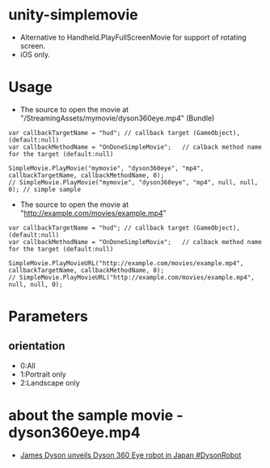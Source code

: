 unity-simplemovie
=================

* Alternative to Handheld.PlayFullScreenMovie for support of rotating screen.
* iOS only.

Usage
=================

* The source to open the movie at "/StreamingAssets/mymovie/dyson360eye.mp4" (Bundle)

```
var callbackTargetName = "hud";	// callback target (GameObject), (default:null)
var callbackMethodName = "OnDoneSimpleMovie";	// calback method name for the target (default:null)

SimpleMovie.PlayMovie("mymovie", "dyson360eye", "mp4", callbackTargetName, callbackMethodName, 0);
// SimpleMovie.PlayMovie("mymovie", "dyson360eye", "mp4", null, null, 0); // simple sample
```

* The source to open the movie at "http://example.com/movies/example.mp4"

```
var callbackTargetName = "hud";	// callback target (GameObject), (default:null)
var callbackMethodName = "OnDoneSimpleMovie";	// calback method name for the target (default:null)

SimpleMovie.PlayMovieURL("http://example.com/movies/example.mp4", callbackTargetName, callbackMethodName, 0);
// SimpleMovie.PlayMovieURL("http://example.com/movies/example.mp4", null, null, 0);
```

Parameters
=================

orientation
-----------------

* 0:All
* 1:Portrait only
* 2:Landscape only


about the sample movie - dyson360eye.mp4
=================

* [James Dyson unveils Dyson 360 Eye robot in Japan #DysonRobot](https://www.youtube.com/watch?v=4y_9V7O1pac)
